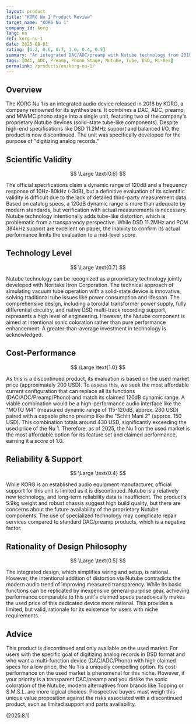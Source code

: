 ```yaml
---
layout: product
title: "KORG Nu 1 Product Review"
target_name: "KORG Nu 1"
company_id: korg
lang: en
ref: korg-nu-1
date: 2025-08-01
rating: [3.2, 0.6, 0.7, 1.0, 0.4, 0.5]
summary: "An integrated DAC/ADC/preamp with Nutube technology from 2018. As a discontinued product, it offers unparalleled cost-performance on the used market for its specific feature set and claimed performance, making it a unique niche device."
tags: [DAC, ADC, Preamp, Phono Stage, Nutube, Tube, DSD, Hi-Res]
permalink: /products/en/korg-nu-1/
---
```


## Overview

The KORG Nu 1 is an integrated audio device released in 2018 by KORG, a company renowned for its synthesizers. It combines a DAC, ADC, preamp, and MM/MC phono stage into a single unit, featuring two of the company's proprietary Nutube devices (solid-state tube-like components). Despite high-end specifications like DSD 11.2MHz support and balanced I/O, the product is now discontinued. The unit was specifically developed for the purpose of "digitizing analog records."

## Scientific Validity

$$ \Large \text{0.6} $$

The official specifications claim a dynamic range of 120dB and a frequency response of 10Hz-80kHz (-3dB), but a definitive evaluation of its scientific validity is difficult due to the lack of detailed third-party measurement data. Based on catalog specs, a 120dB dynamic range is more than adequate by modern standards, but verification with actual measurements is necessary. Nutube technology intentionally adds tube-like distortion, which is problematic from a transparency perspective. While DSD 11.2MHz and PCM 384kHz support are excellent on paper, the inability to confirm its actual performance limits the evaluation to a mid-level score.

## Technology Level

$$ \Large \text{0.7} $$

Nutube technology can be recognized as a proprietary technology jointly developed with Noritake Itron Corporation. The technical approach of simulating vacuum tube operation with a solid-state device is innovative, solving traditional tube issues like power consumption and lifespan. The comprehensive design, including a toroidal transformer power supply, fully differential circuitry, and native DSD multi-track recording support, represents a high level of engineering. However, the Nutube component is aimed at intentional sonic coloration rather than pure performance enhancement. A greater-than-average investment in technology is acknowledged.

## Cost-Performance

$$ \Large \text{1.0} $$

As this is a discontinued product, its evaluation is based on the used market price (approximately 200 USD). To assess this, we seek the most affordable current configuration that can replace all its functions (DAC/ADC/Preamp/Phono) and match its claimed 120dB dynamic range. A viable combination would be a high-performance audio interface like the "MOTU M4" (measured dynamic range of 115-120dB, approx. 280 USD) paired with a capable phono preamp like the "Schiit Mani 2" (approx. 150 USD). This combination totals around 430 USD, significantly exceeding the used price of the Nu 1. Therefore, as of 2025, the Nu 1 on the used market is the most affordable option for its feature set and claimed performance, earning it a score of 1.0.

## Reliability & Support

$$ \Large \text{0.4} $$

While KORG is an established audio equipment manufacturer, official support for this unit is limited as it is discontinued. Nutube is a relatively new technology, and long-term reliability data is insufficient. The product's 5.9kg weight and robust chassis suggest high build quality, but there are concerns about the future availability of the proprietary Nutube components. The use of specialized technology may complicate repair services compared to standard DAC/preamp products, which is a negative factor.

## Rationality of Design Philosophy

$$ \Large \text{0.5} $$

The integrated design, which simplifies wiring and setup, is rational. However, the intentional addition of distortion via Nutube contradicts the modern audio trend of improving measured transparency. While its basic functions can be replicated by inexpensive general-purpose gear, achieving performance comparable to this unit's claimed specs paradoxically makes the used price of this dedicated device more rational. This provides a limited, but valid, rationale for its existence for users with niche requirements.

## Advice

This product is discontinued and only available on the used market. For users with the specific goal of digitizing analog records in DSD format and who want a multi-function device (DAC/ADC/Phono) with high claimed specs for a low price, the Nu 1 is a uniquely compelling option. Its cost-performance on the used market is phenomenal for this niche. However, if your priority is a transparent DAC/preamp and you dislike the sonic coloration of the Nutube, modern alternatives from brands like Topping or S.M.S.L. are more logical choices. Prospective buyers must weigh this unique value proposition against the risks associated with a discontinued product, such as limited support and parts availability.

(2025.8.1)
